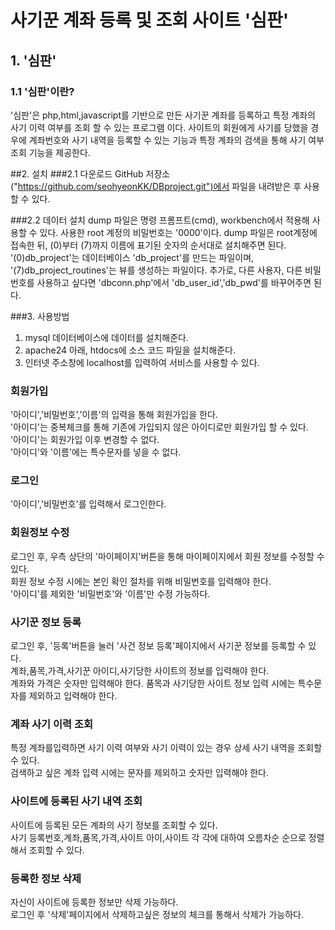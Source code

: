 # 사기꾼 계좌 등록 및 조회 사이트 '심판'

## 1. '심판'
### 1.1 '심판'이란?
'심판'은 php,html,javascript를 기반으로 만든 사기꾼 계좌를 등록하고 특정 계좌의 사기 이력 여부를 조회 할 수 있는 프로그램 이다.
사이트의 회원에게 사기를 당했을 경우에 계좌번호와 사기 내역을 등록할 수 있는 기능과 특정 계좌의 검색을 통해 사기 여부 조회 기능을 제공한다.

##2. 설치
###2.1 다운로드
GitHub 저장소("https://github.com/seohyeonKK/DBproject.git")에서 파일을 내려받은 후 사용할 수 있다.  

###2.2 데이터 설치
dump 파일은 명령 프롬프트(cmd), workbench에서 적용해 사용할 수 있다.
사용한 root 계정의 비밀번호는 '0000'이다.
dump 파일은 root계정에 접속한 뒤, (0)부터 (7)까지 이름에 표기된 숫자의 순서대로 설치해주면 된다.
'(0)db_project'는 데이터베이스 'db_project'를 만드는 파일이며, '(7)db_project_routines'는 뷰를 생성하는 파일이다.
추가로, 다른 사용자, 다른 비밀번호를 사용하고 싶다면 'dbconn.php'에서 'db_user_id','db_pwd'를 바꾸어주면 된다.



###3. 사용방법
1. mysql 데이터베이스에 데이터를 설치해준다.
2. apache24 아래, htdocs에 소스 코드 파일을 설치해준다.
3. 인터넷 주소창에 localhost를 입력하여 서비스를 사용할 수 있다.

### 회원가입
  '아이디','비밀번호','이름'의 입력을 통해 회원가입을 한다.  
  '아이디'는 중복체크를 통해 기존에 가입되지 않은 아이디로만 회원가입 할 수 있다.  
  '아이디'는 회원가입 이후 변경할 수 없다.  
  '아이디'와 '이름'에는 특수문자를 넣을 수 없다.

### 로그인
  '아이디','비밀번호'를 입력해서 로그인한다.  

### 회원정보 수정
  로그인 후, 우측 상단의 '마이페이지'버튼을 통해 마이페이지에서 회원 정보를 수정할 수 있다.  
  회원 정보 수정 시에는 본인 확인 절차를 위해 비밀번호를 입력해야 한다.  
  '아이디'를 제외한 '비밀번호'와 '이름'만 수정 가능하다.  

### 사기꾼 정보 등록
  로그인 후, '등록'버튼을 눌러 '사건 정보 등록'페이지에서 사기꾼 정보를 등록할 수 있다.  
  계좌,품목,가격,사기꾼 아이디,사기당한 사이트의 정보를 입력해야 한다.  
  계좌와 가격은 숫자만 입력해야 한다.
  품목과 사기당한 사이트 정보 입력 시에는 특수문자를 제외하고 입력해야 한다.  

### 계좌 사기 이력 조회
  특정 계좌를입력하면 사기 이력 여부와 사기 이력이 있는 경우 상세 사기 내역을 조회할 수 있다.  
  검색하고 싶은 계좌 입력 시에는 문자를 제외하고 숫자만 입력해야 한다.  

### 사이트에 등록된 사기 내역 조회
  사이트에 등록된 모든 계좌의 사기 정보를 조회할 수 있다.  
  사기 등록번호,계좌,품목,가격,사이트 아이,사이트 각 각에 대하여 오름차순 순으로 정렬해서 조회할 수 있다.  

### 등록한 정보 삭제
  자신이 사이트에 등록한 정보만 삭제 가능하다.  
  로그인 후 '삭제'페이지에서 삭제하고싶은 정보의 체크를 통해서 삭제가 가능하다.

